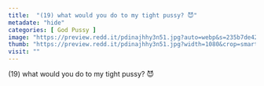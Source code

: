 ```yaml
---
title:  "(19) what would you do to my tight pussy? 😈"
metadate: "hide"
categories: [ God Pussy ]
image: "https://preview.redd.it/pdinajhhy3n51.jpg?auto=webp&s=235b7de42e1c57001e1c582994a57ab1ea03747d"
thumb: "https://preview.redd.it/pdinajhhy3n51.jpg?width=1080&crop=smart&auto=webp&s=d532f4f7c9a5617c56d38a2c7a6483c7f2d459df"
visit: ""
---
```

(19) what would you do to my tight pussy? 😈
